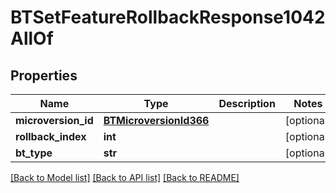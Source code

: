 # BTSetFeatureRollbackResponse1042AllOf

## Properties
Name | Type | Description | Notes
------------ | ------------- | ------------- | -------------
**microversion_id** | [**BTMicroversionId366**](BTMicroversionId366.md) |  | [optional] 
**rollback_index** | **int** |  | [optional] 
**bt_type** | **str** |  | [optional] 

[[Back to Model list]](../README.md#documentation-for-models) [[Back to API list]](../README.md#documentation-for-api-endpoints) [[Back to README]](../README.md)


